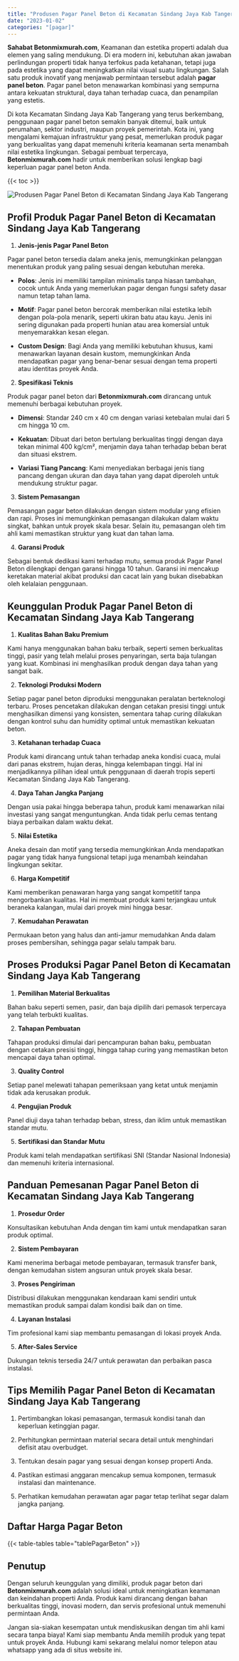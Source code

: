 ```yaml
---
title: "Produsen Pagar Panel Beton di Kecamatan Sindang Jaya Kab Tangerang"
date: "2023-01-02"
categories: "[pagar]"
---
```


**Sahabat Betonmixmurah.com**, Keamanan dan estetika properti adalah dua elemen yang saling mendukung. Di era modern ini, kebutuhan akan jawaban perlindungan properti tidak hanya terfokus pada ketahanan, tetapi juga pada estetika yang dapat meningkatkan nilai visual suatu lingkungan. Salah satu produk inovatif yang menjawab permintaan tersebut adalah **pagar panel beton**. Pagar panel beton menawarkan kombinasi yang sempurna antara kekuatan struktural, daya tahan terhadap cuaca, dan penampilan yang estetis.  

Di kota Kecamatan Sindang Jaya Kab Tangerang yang terus berkembang, penggunaan pagar panel beton semakin banyak ditemui, baik untuk perumahan, sektor industri, maupun proyek pemerintah. Kota ini, yang mengalami kemajuan infrastruktur yang pesat, memerlukan produk pagar yang berkualitas yang dapat memenuhi kriteria keamanan serta menambah nilai estetika lingkungan. Sebagai pembuat terpercaya, **Betonmixmurah.com** hadir untuk memberikan solusi lengkap bagi keperluan pagar panel beton Anda.

{{< toc >}}

![Produsen Pagar Panel Beton di Kecamatan Sindang Jaya Kab Tangerang](/images/pagar/pagar-beton-22.jpg)

## Profil Produk Pagar Panel Beton di Kecamatan Sindang Jaya Kab Tangerang

1. **Jenis-jenis Pagar Panel Beton**  

Pagar panel beton tersedia dalam aneka jenis, memungkinkan pelanggan menentukan produk yang paling sesuai dengan kebutuhan mereka.  

- **Polos**: Jenis ini memiliki tampilan minimalis tanpa hiasan tambahan, cocok untuk Anda yang memerlukan pagar dengan fungsi safety dasar namun tetap tahan lama.  

- **Motif**: Pagar panel beton bercorak memberikan nilai estetika lebih dengan pola-pola menarik, seperti ukiran batu atau kayu. Jenis ini sering digunakan pada properti hunian atau area komersial untuk menyemarakkan kesan elegan.  

- **Custom Design**: Bagi Anda yang memiliki kebutuhan khusus, kami menawarkan layanan desain kustom, memungkinkan Anda mendapatkan pagar yang benar-benar sesuai dengan tema properti atau identitas proyek Anda.  

2. **Spesifikasi Teknis**  

Produk pagar panel beton dari **Betonmixmurah.com** dirancang untuk memenuhi berbagai kebutuhan proyek.  

- **Dimensi**: Standar 240 cm x 40 cm dengan variasi ketebalan mulai dari 5 cm hingga 10 cm.  

- **Kekuatan**: Dibuat dari beton bertulang berkualitas tinggi dengan daya tekan minimal 400 kg/cm², menjamin daya tahan terhadap beban berat dan situasi ekstrem.  

- **Variasi Tiang Pancang**: Kami menyediakan berbagai jenis tiang pancang dengan ukuran dan daya tahan yang dapat diperoleh untuk mendukung struktur pagar.  

3. **Sistem Pemasangan**  

Pemasangan pagar beton dilakukan dengan sistem modular yang efisien dan rapi. Proses ini memungkinkan pemasangan dilakukan dalam waktu singkat, bahkan untuk proyek skala besar. Selain itu, pemasangan oleh tim ahli kami memastikan struktur yang kuat dan tahan lama.  

4. **Garansi Produk**  

Sebagai bentuk dedikasi kami terhadap mutu, semua produk Pagar Panel Beton dilengkapi dengan garansi hingga 10 tahun. Garansi ini mencakup keretakan material akibat produksi dan cacat lain yang bukan disebabkan oleh kelalaian penggunaan.

## Keunggulan Produk Pagar Panel Beton di Kecamatan Sindang Jaya Kab Tangerang 

1. **Kualitas Bahan Baku Premium**  

Kami hanya menggunakan bahan baku terbaik, seperti semen berkualitas tinggi, pasir yang telah melalui proses penyaringan, serta baja tulangan yang kuat. Kombinasi ini menghasilkan produk dengan daya tahan yang sangat baik.  

2. **Teknologi Produksi Modern**  

Setiap pagar panel beton diproduksi menggunakan peralatan berteknologi terbaru. Proses pencetakan dilakukan dengan cetakan presisi tinggi untuk menghasilkan dimensi yang konsisten, sementara tahap curing dilakukan dengan kontrol suhu dan humidity optimal untuk memastikan kekuatan beton.  

3. **Ketahanan terhadap Cuaca**  

Produk kami dirancang untuk tahan terhadap aneka kondisi cuaca, mulai dari panas ekstrem, hujan deras, hingga kelembapan tinggi. Hal ini menjadikannya pilihan ideal untuk penggunaan di daerah tropis seperti Kecamatan Sindang Jaya Kab Tangerang.  

4. **Daya Tahan Jangka Panjang**  

Dengan usia pakai hingga beberapa tahun, produk kami menawarkan nilai investasi yang sangat menguntungkan. Anda tidak perlu cemas tentang biaya perbaikan dalam waktu dekat.  

5. **Nilai Estetika**  

Aneka desain dan motif yang tersedia memungkinkan Anda mendapatkan pagar yang tidak hanya fungsional tetapi juga menambah keindahan lingkungan sekitar.  

6. **Harga Kompetitif**  

Kami memberikan penawaran harga yang sangat kompetitif tanpa mengorbankan kualitas. Hal ini membuat produk kami terjangkau untuk beraneka kalangan, mulai dari proyek mini hingga besar.  

7. **Kemudahan Perawatan**  

Permukaan beton yang halus dan anti-jamur memudahkan Anda dalam proses pembersihan, sehingga pagar selalu tampak baru.

## Proses Produksi Pagar Panel Beton di Kecamatan Sindang Jaya Kab Tangerang

1. **Pemilihan Material Berkualitas**  

Bahan baku seperti semen, pasir, dan baja dipilih dari pemasok terpercaya yang telah terbukti kualitas.

2. **Tahapan Pembuatan**  

Tahapan produksi dimulai dari pencampuran bahan baku, pembuatan dengan cetakan presisi tinggi, hingga tahap curing yang memastikan beton mencapai daya tahan optimal.

3. **Quality Control**  

Setiap panel melewati tahapan pemeriksaan yang ketat untuk menjamin tidak ada kerusakan produk.

4. **Pengujian Produk**  

Panel diuji daya tahan terhadap beban, stress, dan iklim untuk memastikan standar mutu.

5. **Sertifikasi dan Standar Mutu**  

Produk kami telah mendapatkan sertifikasi SNI (Standar Nasional Indonesia) dan memenuhi kriteria internasional.

## Panduan Pemesanan Pagar Panel Beton di Kecamatan Sindang Jaya Kab Tangerang

1. **Prosedur Order**  

Konsultasikan kebutuhan Anda dengan tim kami untuk mendapatkan saran produk optimal.

2. **Sistem Pembayaran**  

Kami menerima berbagai metode pembayaran, termasuk transfer bank, dengan kemudahan sistem angsuran untuk proyek skala besar.

3. **Proses Pengiriman**  

Distribusi dilakukan menggunakan kendaraan kami sendiri untuk memastikan produk sampai dalam kondisi baik dan on time.

4. **Layanan Instalasi**  

Tim profesional kami siap membantu pemasangan di lokasi proyek Anda.

5. **After-Sales Service**  

Dukungan teknis tersedia 24/7 untuk perawatan dan perbaikan pasca instalasi.

## Tips Memilih Pagar Panel Beton di Kecamatan Sindang Jaya Kab Tangerang

1. Pertimbangkan lokasi pemasangan, termasuk kondisi tanah dan keperluan ketinggian pagar.  

2. Perhitungkan permintaan material secara detail untuk menghindari defisit atau overbudget.  

3. Tentukan desain pagar yang sesuai dengan konsep properti Anda.  

4. Pastikan estimasi anggaran mencakup semua komponen, termasuk instalasi dan maintenance.  

5. Perhatikan kemudahan perawatan agar pagar tetap terlihat segar dalam jangka panjang.

## Daftar Harga Pagar Beton

{{< table-tables table="tablePagarBeton" >}}

## Penutup

Dengan seluruh keunggulan yang dimiliki, produk pagar beton dari **Betonmixmurah.com** adalah solusi ideal untuk meningkatkan keamanan dan keindahan properti Anda. Produk kami dirancang dengan bahan berkualitas tinggi, inovasi modern, dan servis profesional untuk memenuhi permintaan Anda.  

Jangan sia-siakan kesempatan untuk mendiskusikan dengan tim ahli kami secara tanpa biaya! Kami siap membantu Anda memilih produk yang tepat untuk proyek Anda. Hubungi kami sekarang melalui nomor telepon atau whatsapp yang ada di situs website ini.